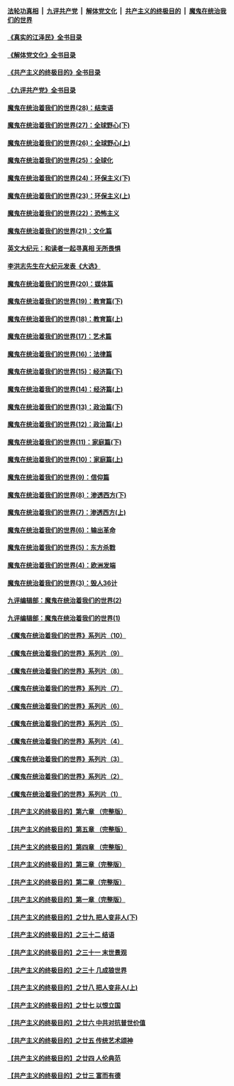 ####  [法轮功真相](../../../../basic/blob/master/README.md?t=08230731) &nbsp;|&nbsp; [九评共产党](../../../../9ping.md/blob/master/README.md?t=08230731) &nbsp;|&nbsp; [解体党文化](../../../../jtdwh.md/blob/master/README.md?t=08230731)  &nbsp;|&nbsp; [共产主义的终极目的](../../../../gczydzjmd.md/blob/master/README.md?t=08230731) &nbsp;|&nbsp; [魔鬼在统治我们的世界](../../../../mgztzwmdsj.md/blob/master/README.md?t=08230731) 

#### [《真实的江泽民》全书目录](../pages/nsc422/n13721399.md?t=08230731) 

#### [《解体党文化》全书目录](../pages/nsc422/n13721157.md?t=08230731) 

#### [《共产主义的终极目的》全书目录](../pages/nsc422/n13721048.md?t=08230731) 

#### [《九评共产党》全书目录](../pages/nsc422/n13708085.md?t=08230731) 

#### [魔鬼在统治着我们的世界(28)：结束语](../pages/nsc422/n10936246.md?t=08230731) 

#### [魔鬼在统治着我们的世界(27)：全球野心(下)](../pages/nsc422/n10928319.md?t=08230731) 

#### [魔鬼在统治着我们的世界(26)：全球野心(上)](../pages/nsc422/n10900318.md?t=08230731) 

#### [魔鬼在统治着我们的世界(25)：全球化](../pages/nsc422/n10788205.md?t=08230731) 

#### [魔鬼在统治着我们的世界(24)：环保主义(下)](../pages/nsc422/n10695307.md?t=08230731) 

#### [魔鬼在统治着我们的世界(23)：环保主义(上)](../pages/nsc422/n10688613.md?t=08230731) 

#### [魔鬼在统治着我们的世界(22)：恐怖主义](../pages/nsc422/n10614727.md?t=08230731) 

#### [魔鬼在统治着我们的世界(21)：文化篇](../pages/nsc422/n10597706.md?t=08230731) 

#### [英文大纪元：和读者一起寻真相 无所畏惧](../pages/nsc422/n12542027.md?t=08230731) 

#### [李洪志先生在大纪元发表《大选》](../pages/nsc422/n12534746.md?t=08230731) 

#### [魔鬼在统治着我们的世界(20)：媒体篇](../pages/nsc422/n10586579.md?t=08230731) 

#### [魔鬼在统治着我们的世界(19)：教育篇(下)](../pages/nsc422/n10564808.md?t=08230731) 

#### [魔鬼在统治着我们的世界(18)：教育篇(上)](../pages/nsc422/n10526970.md?t=08230731) 

#### [魔鬼在统治着我们的世界(17)：艺术篇](../pages/nsc422/n10499093.md?t=08230731) 

#### [魔鬼在统治着我们的世界(16)：法律篇](../pages/nsc422/n10485969.md?t=08230731) 

#### [魔鬼在统治着我们的世界(15)：经济篇(下)](../pages/nsc422/n10469975.md?t=08230731) 

#### [魔鬼在统治着我们的世界(14)：经济篇(上)](../pages/nsc422/n10457370.md?t=08230731) 

#### [魔鬼在统治着我们的世界(13)：政治篇(下)](../pages/nsc422/n10448270.md?t=08230731) 

#### [魔鬼在统治着我们的世界(12)：政治篇(上)](../pages/nsc422/n10444576.md?t=08230731) 

#### [魔鬼在统治着我们的世界(11)：家庭篇(下)](../pages/nsc422/n10440961.md?t=08230731) 

#### [魔鬼在统治着我们的世界(10)：家庭篇(上)](../pages/nsc422/n10435448.md?t=08230731) 

#### [魔鬼在统治着我们的世界(9)：信仰篇](../pages/nsc422/n10432159.md?t=08230731) 

#### [魔鬼在统治着我们的世界(8)：渗透西方(下)](../pages/nsc422/n10429603.md?t=08230731) 

#### [魔鬼在统治着我们的世界(7)：渗透西方(上)](../pages/nsc422/n10426013.md?t=08230731) 

#### [魔鬼在统治着我们的世界(6)：输出革命](../pages/nsc422/n10421536.md?t=08230731) 

#### [魔鬼在统治着我们的世界(5)：东方杀戮](../pages/nsc422/n10417707.md?t=08230731) 

#### [魔鬼在统治着我们的世界(4)：欧洲发端](../pages/nsc422/n10414890.md?t=08230731) 

#### [魔鬼在统治着我们的世界(3)：毁人36计](../pages/nsc422/n10411583.md?t=08230731) 

#### [九评编辑部：魔鬼在统治着我们的世界(2)](../pages/nsc422/n10410036.md?t=08230731) 

#### [九评编辑部：魔鬼在统治着我们的世界(1)](../pages/nsc422/n10406825.md?t=08230731) 

#### [《魔鬼在统治着我们的世界》系列片（10）](../pages/nsc422/n12292670.md?t=08230731) 

#### [《魔鬼在统治着我们的世界》系列片（9）](../pages/nsc422/n12290859.md?t=08230731) 

#### [《魔鬼在统治着我们的世界》系列片（8）](../pages/nsc422/n12287445.md?t=08230731) 

#### [《魔鬼在统治着我们的世界》系列片（7）](../pages/nsc422/n12283425.md?t=08230731) 

#### [《魔鬼在统治着我们的世界》系列片（6）](../pages/nsc422/n12282314.md?t=08230731) 

#### [《魔鬼在统治着我们的世界》系列片（5）](../pages/nsc422/n12281419.md?t=08230731) 

#### [《魔鬼在统治着我们的世界》系列片（4）](../pages/nsc422/n12274024.md?t=08230731) 

#### [《魔鬼在统治着我们的世界》系列片（3）](../pages/nsc422/n12271322.md?t=08230731) 

#### [《魔鬼在统治着我们的世界》系列片（2）](../pages/nsc422/n12269049.md?t=08230731) 

#### [《魔鬼在统治着我们的世界》系列片（1）](../pages/nsc422/n12267575.md?t=08230731) 

#### [【共产主义的终极目的】第六章 （完整版）](../pages/nsc422/n11428913.md?t=08230731) 

#### [【共产主义的终极目的】第五章 （完整版）](../pages/nsc422/n11428912.md?t=08230731) 

#### [【共产主义的终极目的】第四章 （完整版）](../pages/nsc422/n11428907.md?t=08230731) 

#### [【共产主义的终极目的】第三章（完整版）](../pages/nsc422/n11428848.md?t=08230731) 

#### [【共产主义的终极目的】第二章（完整版）](../pages/nsc422/n11428831.md?t=08230731) 

#### [【共产主义的终极目的】第一章（完整版）](../pages/nsc422/n11417651.md?t=08230731) 

#### [【共产主义的终极目的】之廿九 把人变非人(下)](../pages/nsc422/n11344140.md?t=08230731) 

#### [【共产主义的终极目的】之三十二 结语](../pages/nsc422/n11360535.md?t=08230731) 

#### [【共产主义的终极目的】之三十一 末世景观](../pages/nsc422/n11351129.md?t=08230731) 

#### [【共产主义的终极目的】之三十 几成狼世界](../pages/nsc422/n11348280.md?t=08230731) 

#### [【共产主义的终极目的】之廿八 把人变非人(上)](../pages/nsc422/n11340492.md?t=08230731) 

#### [【共产主义的终极目的】之廿七 以恨立国](../pages/nsc422/n11336944.md?t=08230731) 

#### [【共产主义的终极目的】之廿六 中共对抗普世价值](../pages/nsc422/n11324785.md?t=08230731) 

#### [【共产主义的终极目的】之廿五 传统艺术颂神](../pages/nsc422/n11296396.md?t=08230731) 

#### [【共产主义的终极目的】之廿四 人伦典范](../pages/nsc422/n11296397.md?t=08230731) 

#### [【共产主义的终极目的】之廿三 富而有德](../pages/nsc422/n11283598.md?t=08230731) 

